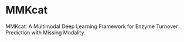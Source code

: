 # MMKcat
MMKcat: A Multimodal Deep Learning Framework for Enzyme Turnover Prediction with Missing Modality.

